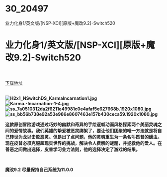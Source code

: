 # 30_20497
业力化身1/英文版/[NSP-XCI][原版+魔改9.2]-Switch520
# 业力化身1/英文版/[NSP-XCI][原版+魔改9.2]-Switch520
 <br/></br>
[下载地址](https://www.switch520.cc/article/20497 "下载地址")
<br/></br>

<p><strong><img title="H2x1_NSwitchDS_KarmaIncarnation1.jpg" src="https://www.switch520.cc/muke_img/2021_07_23_c604f6264976a.jpg" alt="H2x1_NSwitchDS_KarmaIncarnation1.jpg"></strong><br>
<strong><img title="Karma.-Incarnation-1-4.jpg" src="https://www.switch520.cc/muke_img/2021_07_23_c97bc8a45a9f7.jpg" alt="Karma.-Incarnation-1-4.jpg"></strong><br>
<strong><img title="ss_7a0510312da2f6211e49981c0e4afaf5e627668b.1920x1080.jpg" src="https://www.switch520.cc/muke_img/2021_07_23_850d0a108e7ce.jpg" alt="ss_7a0510312da2f6211e49981c0e4afaf5e627668b.1920x1080.jpg"></strong><br>
<strong><img title="ss_bb56b738e92a53e986e8607463e157b430ceca59.1920x1080.jpg" src="https://www.switch520.cc/muke_img/2021_07_23_1bbc7895bad40.jpg" alt="ss_bb56b738e92a53e986e8607463e157b430ceca59.1920x1080.jpg">&nbsp;</strong></p>
<p><strong>这款原创冒险游戏通过巧妙的幽默和奇异的手绘逐帧动画风格探索两个美丽灵魂之间的爱情故事。我们英雄的挚爱被恶灵绑架了，要让他们团聚的唯一方法就是将自己转世为龙以击败恶灵。但是出了点问题，他的灵魂重生为一条名叫匹普的蠕虫。现在皮普必须克服超现实世界的挑战，解决令人费解的谜题，并拯救他的爱人。在善恶之间做出选择，皮普学习业力法则，他的选择决定了游戏的结果。</strong></p>
<p>&nbsp;</p>
<p><strong>魔改9.2 尽量保持自己系统为11.0.0</strong></p>
